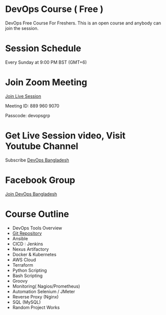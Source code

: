 # DevOps Course ( Free )
DevOps Free Course For Freshers. This is an open course and anybody can join the session.

# Session Schedule 
Every Sunday at 9:00 PM BST (GMT+6)

# Join Zoom Meeting 
 [Join Live Session]( https://us04web.zoom.us/j/8899609070?pwd=VzlLUWY3RENsdWpyUVQrOTduZGcwUT09)


  Meeting ID: 889 960 9070
  
  Passcode: devopsgrp

# Get Live Session video, Visit Youtube Channel
Subscribe [DevOps Bangladesh]( https://www.youtube.com/channel/UC9FdZxqfZKkezot3wOkf1CQ)

# Facebook Group
[Join DevOps Bangladesh](https://www.facebook.com/groups/devopsgrp)


# Course Outline

  - DevOps Tools Overview
  - [ Git Repository ](./github/github.md)
  - Ansible
  - CICD : Jenkins
  - Nexus Artifactory 
  - Docker & Kubernetes
  - AWS Cloud
  - Terraform
  - Python Scripting
  - Bash Scripting
  - Groovy
  - Monitoring( Nagios/Prometheus)
  - Automation Selenium / JMeter
  - Reverse Proxy (Nginx)
  - SQL (MySQL)
  - Random Project Works
